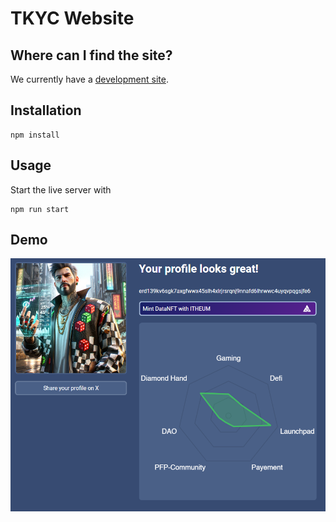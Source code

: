 

# TKYC Website 

## Where can I find the site?

We currently have a [development site](https://tkyc-frontend.onrender.com/). 

## Installation

```
npm install
```

## Usage
Start the live server with
```
npm run start
```

## Demo
![demo](.readme_assets/profile.png)
